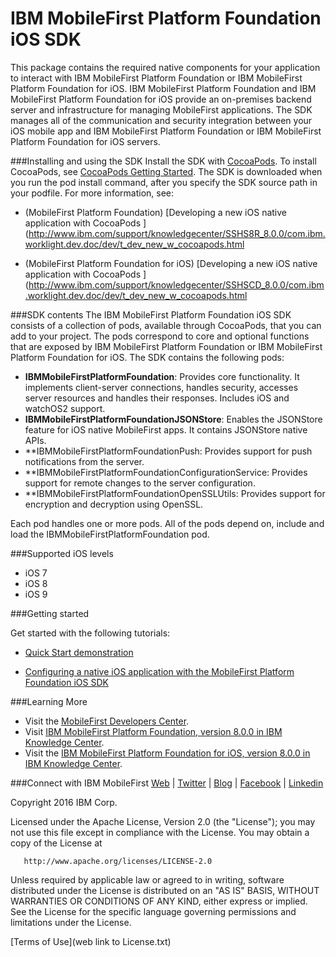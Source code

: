 IBM MobileFirst Platform Foundation iOS SDK
===

This package contains the required native components for your application to interact with IBM
MobileFirst Platform Foundation or IBM MobileFirst Platform Foundation for iOS. IBM MobileFirst Platform Foundation and IBM MobileFirst Platform Foundation for iOS provide an on-premises backend server and infrastructure
for managing MobileFirst applications. The SDK manages all of the communication and security integration between your iOS mobile app and IBM MobileFirst Platform Foundation or IBM MobileFirst Platform Foundation for iOS servers.


###Installing and using the SDK
Install the SDK with [CocoaPods](http://cocoapods.org/).  To install CocoaPods, see [CocoaPods Getting Started](http://guides.cocoapods.org/using/getting-started.html#getting-started). 
The SDK is downloaded when you run the pod install command, after you specify the SDK source path in your podfile.
For more information, see:
- (MobileFirst Platform Foundation) [Developing a new iOS native application with CocoaPods ](http://www.ibm.com/support/knowledgecenter/SSHS8R_8.0.0/com.ibm.worklight.dev.doc/dev/t_dev_new_w_cocoapods.html

- (MobileFirst Platform Foundation for iOS) [Developing a new iOS native application with CocoaPods ](http://www.ibm.com/support/knowledgecenter/SSHSCD_8.0.0/com.ibm.worklight.dev.doc/dev/t_dev_new_w_cocoapods.html


###SDK contents
The IBM MobileFirst Platform Foundation iOS SDK consists of a collection of pods, available through CocoaPods, that you can add to your project.
The pods correspond to core and optional functions that are exposed by IBM MobileFirst Platform Foundation or 
IBM MobileFirst Platform Foundation for iOS.  The SDK contains the following pods:

- **IBMMobileFirstPlatformFoundation**: Provides core functionality. It implements client-server connections, handles security, accesses server resources and handles their responses. Includes iOS and watchOS2 support.
- **IBMMobileFirstPlatformFoundationJSONStore**: Enables the JSONStore feature for iOS native MobileFirst apps. It contains JSONStore native APIs.
- **IBMMobileFirstPlatformFoundationPush: Provides support for push notifications from the server.
- **IBMMobileFirstPlatformFoundationConfigurationService: Provides support for remote changes to the server configuration.
- **IBMMobileFirstPlatformFoundationOpenSSLUtils: Provides support for encryption and decryption using OpenSSL.

Each pod handles one or more pods. All of the pods depend on, include and load the IBMMobileFirstPlatformFoundation pod. 


###Supported iOS levels
- iOS 7
- iOS 8
- iOS 9

###Getting started 

Get started with the following tutorials: 

- [Quick Start demonstration](https://developer.ibm.com/mobilefirstplatform/documentation/getting-started-7-1/foundation/native-ios/quick-start-demonstration/)

- [Configuring a native iOS application with the MobileFirst Platform Foundation iOS SDK](https://developer.ibm.com/mobilefirstplatform/documentation/getting-started-7-1/foundation/hello-world/configuring-a-native-ios-with-the-mfp-sdk/)


###Learning More
   * Visit the [MobileFirst Developers Center](https://developer.ibm.com/mobilefirstplatform/).
   * Visit [IBM MobileFirst Platform Foundation, version 8.0.0 in IBM Knowledge Center](http://www.ibm.com/support/knowledgecenter/SSHS8R_8.0.0/wl_welcome.html).
   * Visit the [IBM MobileFirst Platform Foundation for iOS, version 8.0.0 in IBM Knowledge Center](http://www.ibm.com/support/knowledgecenter/SSHSCD_8.0.0/wl_welcome.html).

###Connect with IBM MobileFirst
[Web](http://www.ibm.com/mobilefirst) |
[Twitter](http://twitter.com/ibmmobile/) |
[Blog](http://asmarterplanet.com/mobile-enterprise) |
[Facebook](http://www.facebook.com/ibmMobile/) |
[Linkedin](http://www.linkedin.com/groups/IBM-Mobile-4579117/about)


Copyright 2016 IBM Corp.

   Licensed under the Apache License, Version 2.0 (the "License");
   you may not use this file except in compliance with the License.
   You may obtain a copy of the License at

       http://www.apache.org/licenses/LICENSE-2.0

   Unless required by applicable law or agreed to in writing, software
   distributed under the License is distributed on an "AS IS" BASIS,
   WITHOUT WARRANTIES OR CONDITIONS OF ANY KIND, either express or implied.
   See the License for the specific language governing permissions and
   limitations under the License.

[Terms of Use](web link to License.txt)

